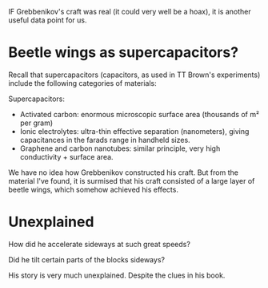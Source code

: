 IF Grebbenikov's craft was real (it could very well be a hoax), it is another useful data point for us.

# Beetle wings as supercapacitors?

Recall that supercapacitors (capacitors, as used in TT Brown's experiments) include the following categories of materials:

Supercapacitors:
- Activated carbon: enormous microscopic surface area (thousands of m² per gram)
- Ionic electrolytes: ultra-thin effective separation (nanometers), giving capacitances in the farads range in handheld sizes.
- Graphene and carbon nanotubes: similar principle, very high conductivity + surface area.

We have no idea how Grebbenikov constructed his craft. But from the material I've found, it is surmised that his craft consisted of a large layer of beetle wings, which somehow achieved his effects.

# Unexplained

How did he accelerate sideways at such great speeds?

Did he tilt certain parts of the blocks sideways?

His story is very much unexplained. Despite the clues in his book.